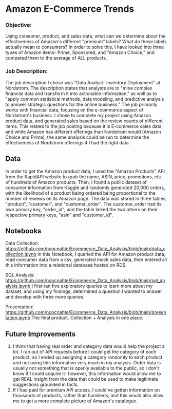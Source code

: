 # Amazon E-Commerce Trends
### Objective:
Using consumer, product, and sales data, what can we determine about the effectiveness of Amazon's different "premium" labels? What do these labels actually mean to consumers?
In order to solve this, I have looked into three types of Amazon items- Prime, Sponsored, and "Amazon Choice," and compared them to the average of ALL products.

### Job Description:
The job description I chose was "Data Analyst- Inventory Deployment" at Nordstrom. The description states that analysts are to "mine complex financial data and transform it into actionable information," as well as to "apply common statistical methods, data modeling, and predictive analysis to answer strategic questions for the online business." The job primarily works with financial data, focusing on the e-commerce aspect of Nordstrom's business.
I chose to complete my project using Amazon product data, and generated sales based on the review counts of different items. This relates to the job posting because it is E-commerce sales data, and while Amazon has different offerings than Nordstrom would (Amazon Choice and Prime), the same analysis could be run to determine the effectiveness of Nordstrom offerings if I had the right data.

## Data
In order to get the Amazon product data, I used the "Amazon Products" API from the RapidAPI website to grab the name, ASIN, price, promotions, etc. of hundreds of Amazon products. Then, I found a public dataset of consumer information from Kaggle and randomly generated 20,000 orders, with the likelihood of a product being ordered being proportional to the number of reviews on its Amazon page.
The data was stored in three tables, "product", "customer", and "customer_order". The customer_order had its own primary key, "order_id", and the table linked the two others on their respective primary keys, "asin" and "customer_id".

## Notebooks
Data Collection: https://github.com/noocnahte/Ecommerce_Data_Analysis/blob/main/data_collection.ipynb
  In this Notebook, I queried the API for Amazon product data, read consumer data from a csv, generated mock sales data, then entered all this information into a relational database hosted on RDS.
  
SQL Analysis: https://github.com/noocnahte/Ecommerce_Data_Analysis/blob/main/sql_analysis.ipynb
  I first ran five exploratory queries to learn more about my dataset, and using my findings, determined a question I wanted to answer and develop with three more queries.
  
Presentation: https://github.com/noocnahte/Ecommerce_Data_Analysis/blob/main/presentation.ipynb
  The final product. Collection + Analysis in one place. 

## Future Improvements
1. I think that having real order and category data would help the project a lot. I ran out of API requests before I could get the category of each product, so I ended up assigning a category randomly to each product and not using this information very much in my analysis. Order data is usually not something that is openly available to the public, so I don't know if I could acquire it- however, this information would allow me to get REAL insight from the data that could be used to make legitimate suggestions grounded in facts.
2. If I had paid for premium API access, I could've gotten information on thousands of products, rather than hundreds, and this would also allow me to get a more complete picture of Amazon's catalogue.
